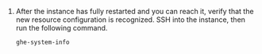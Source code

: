 1. After the instance has fully restarted and you can reach it, verify that the new resource configuration is recognized. SSH into the instance, then run the following command.

   ```shell
   ghe-system-info
   ```
